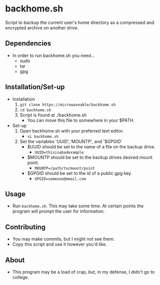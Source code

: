 # backhome.sh
Script to backup the current user's home directory as a compressed and encrypted archive on another drive.

## Dependencies
- In order to run backhome.sh you need...
	- sudo
	- tar
	- gpg

## Installation/Set-up
- Installation
	1. `git clone https://microwaveable/backhome.sh`
	2. `cd backhome.sh`
	3. Script is found at ./backhome.sh
		- You can move this file to somewhere in your $PATH.
- Set-up
	1. Open backhome.sh with your preferred text editor.
		- `vi backhome.sh`
	2. Set the variables '$UUID', '$MOUNTP', and '$GPGID'
		- $UUID should be set to the name of a file on the backup drive.
			- `UUID=thisisabadexample`
		- $MOUNTP should be set to the backup drives desired mount point.
			- `MOUNTP=/path/to/mount/point`
		- $GPGID should be set to the id of a public gpg key.
			- `GPGID=someone@email.com`

## Usage
- Run `backhome.sh`. This may take some time. At certain points the program will prompt the user for information.

## Contributing
- You may make commits, but I might not see them.
- Copy this script and use it however you'd like.

## About
- This program may be a load of crap, but, in my defense, I didn't go to college.
